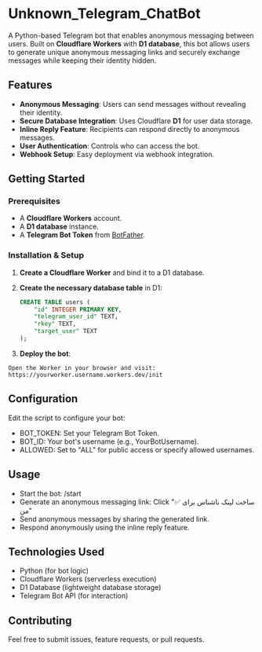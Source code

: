 # Unknown_Telegram_ChatBot
A Python-based Telegram bot that enables anonymous messaging between users. Built on **Cloudflare Workers** with **D1 database**, this bot allows users to generate unique anonymous messaging links and securely exchange messages while keeping their identity hidden.

## Features

- **Anonymous Messaging**: Users can send messages without revealing their identity.
- **Secure Database Integration**: Uses Cloudflare **D1** for user data storage.
- **Inline Reply Feature**: Recipients can respond directly to anonymous messages.
- **User Authentication**: Controls who can access the bot.
- **Webhook Setup**: Easy deployment via webhook integration.

## Getting Started

### Prerequisites

- A **Cloudflare Workers** account.
- A **D1 database** instance.
- A **Telegram Bot Token** from [BotFather](https://t.me/BotFather).

### Installation & Setup

1. **Create a Cloudflare Worker** and bind it to a D1 database.

2. **Create the necessary database table** in D1:
   ```sql
   CREATE TABLE users (
       "id" INTEGER PRIMARY KEY,
       "telegram_user_id" TEXT,
       "rkey" TEXT,
       "target_user" TEXT
   );
3. **Deploy the bot**:
  ```
Open the Worker in your browser and visit:
https://yourworker.username.workers.dev/init
```

## Configuration
Edit the script to configure your bot:

- BOT_TOKEN: Set your Telegram Bot Token.
- BOT_ID: Your bot's username (e.g., YourBotUsername).
- ALLOWED: Set to "ALL" for public access or specify allowed usernames.

## Usage
- Start the bot: /start
- Generate an anonymous messaging link: Click "✅ ساخت لینک ناشناس برای من"
- Send anonymous messages by sharing the generated link.
- Respond anonymously using the inline reply feature.

## Technologies Used
- Python (for bot logic)
- Cloudflare Workers (serverless execution)
- D1 Database (lightweight database storage)
- Telegram Bot API (for interaction)

## Contributing
Feel free to submit issues, feature requests, or pull requests.
